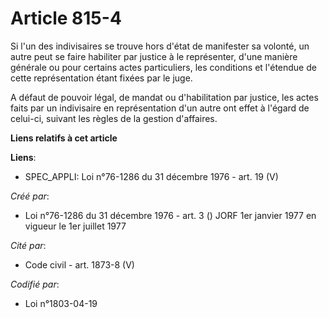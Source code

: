 # Article 815-4

Si l'un des indivisaires se trouve hors d'état de manifester sa volonté, un autre peut se faire habiliter par justice à le
représenter, d'une manière générale ou pour certains actes particuliers, les conditions et l'étendue de cette représentation
étant fixées par le juge.

A défaut de pouvoir légal, de mandat ou d'habilitation par justice, les actes faits par un indivisaire en représentation d'un
autre ont effet à l'égard de celui-ci, suivant les règles de la gestion d'affaires.

**Liens relatifs à cet article**

**Liens**:

  - SPEC_APPLI: Loi n°76-1286 du 31 décembre 1976 - art. 19 (V)

_Créé par_:

  - Loi n°76-1286 du 31 décembre 1976 - art. 3 () JORF 1er janvier 1977 en vigueur le 1er juillet 1977

_Cité par_:

  - Code civil - art. 1873-8 (V)

_Codifié par_:

  - Loi n°1803-04-19
